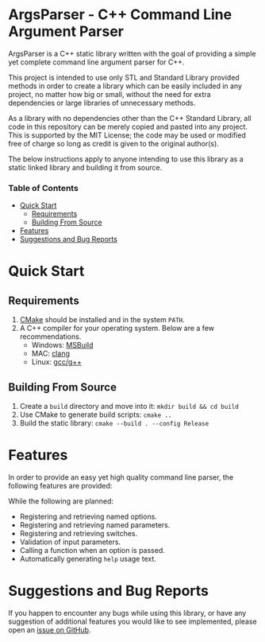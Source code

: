 # ArgsParser - C++ Command Line Argument Parser

ArgsParser is a C++ static library written with the goal of providing a simple yet complete command line argument parser for C++.

This project is intended to use only STL and Standard Library provided methods in order to create a library which can be easily included in any project, no matter how big or small, without the need for extra dependencies or large libraries of unnecessary methods.

As a library with no dependencies other than the C++ Standard Library, all code in this repository can be merely copied and pasted into any project. This is supported by the MIT License; the code may be used or modified free of charge so long as credit is given to the original author(s).

The below instructions apply to anyone intending to use this library as a static linked library and building it from source.

### Table of Contents

- [Quick Start](#quick-start)
    - [Requirements](#requirements)
    - [Building From Source](#building-from-source)
- [Features](#features)
- [Suggestions and Bug Reports](#suggestions-and-bug-reports)

# Quick Start
## Requirements
1. [CMake](https://cmake.org/) should be installed and in the system `PATH`.
2. A C++ compiler for your operating system. Below are a few recommendations.
    * Windows: [MSBuild](http://landinghub.visualstudio.com/visual-cpp-build-tools)
    * MAC: [clang](https://clang.llvm.org/)
    * Linux: [gcc/g++](https://gcc.gnu.org/)

## Building From Source
1. Create a `build` directory and move into it: `mkdir build && cd build`
2. Use CMake to generate build scripts: `cmake ..`
3. Build the static library: `cmake --build . --config Release`

# Features

In order to provide an easy yet high quality command line parser, the following features are provided:

While the following are planned:
* Registering and retrieving named options.
* Registering and retrieving named parameters.
* Registering and retrieving switches.
* Validation of input parameters.
* Calling a function when an option is passed.
* Automatically generating `help` usage text.

# Suggestions and Bug Reports

If you happen to encounter any bugs while using this library, or have any suggestion of additional features you would like to see implemented, please open an [issue on GitHub](https://github.com/RenanBasilio/ArgsParser/issues).